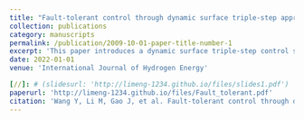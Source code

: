 ```yaml
---
title: "Fault-tolerant control through dynamic surface triple-step approach for proton exchange membrane fuel cell air supply systems"
collection: publications
category: manuscripts
permalink: /publication/2009-10-01-paper-title-number-1
excerpt: 'This paper introduces a dynamic surface triple-step control scheme to address the fault issues in the air supply system of Proton Exchange Membrane Fuel Cells (PEMFCs).'
date: 2022-01-01
venue: 'International Journal of Hydrogen Energy'

[//]: # (slidesurl: 'http://limeng-1234.github.io/files/slides1.pdf')
paperurl: 'http://limeng-1234.github.io/files/Fault_tolerant.pdf'
citation: 'Wang Y, Li M, Gao J, et al. Fault-tolerant control through dynamic surface triple-step approach for proton exchange membrane fuel cell air supply systems[J]. International Journal of Hydrogen Energy, 2022, 47(3): 1804-1819.'
---
```


